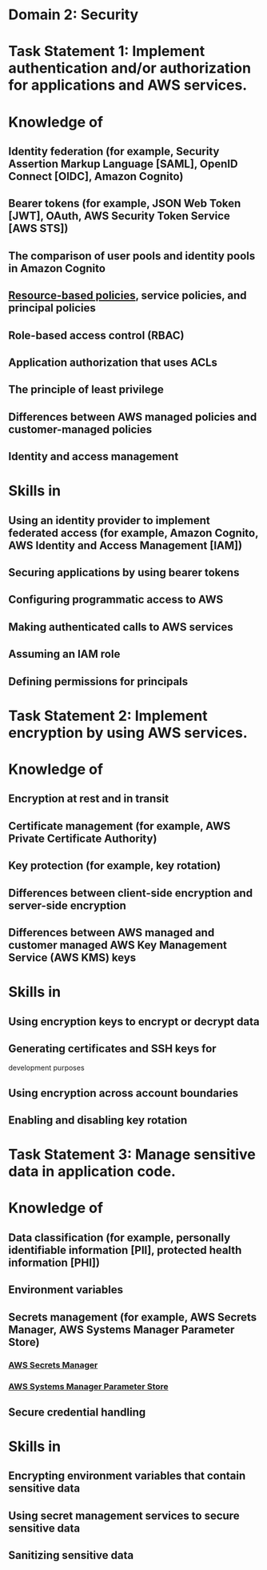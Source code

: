 Domain 2: Security
===

# Task Statement 1: Implement authentication and/or authorization for applications and AWS services.

Knowledge of
===

## Identity federation (for example, Security Assertion Markup Language [SAML], OpenID Connect [OIDC], Amazon Cognito)

## Bearer tokens (for example, JSON Web Token [JWT], OAuth, AWS Security Token Service [AWS STS])

## The comparison of user pools and identity pools in Amazon Cognito

## [Resource-based policies](../../README.md#resource-policy), service policies, and principal policies

## Role-based access control (RBAC)

## Application authorization that uses ACLs

## The principle of least privilege

## Differences between AWS managed policies and customer-managed policies

## Identity and access management

Skills in
===

## Using an identity provider to implement federated access (for example, Amazon Cognito, AWS Identity and Access Management [IAM])

## Securing applications by using bearer tokens

## Configuring programmatic access to AWS

## Making authenticated calls to AWS services

## Assuming an IAM role

## Defining permissions for principals

# Task Statement 2: Implement encryption by using AWS services.

Knowledge of
===

## Encryption at rest and in transit

## Certificate management (for example, AWS Private Certificate Authority)

## Key protection (for example, key rotation)

## Differences between client-side encryption and server-side encryption

## Differences between AWS managed and customer managed AWS Key Management Service (AWS KMS) keys

Skills in
===

## Using encryption keys to encrypt or decrypt data

## Generating certificates and SSH keys for 
development purposes

## Using encryption across account boundaries

## Enabling and disabling key rotation

# Task Statement 3: Manage sensitive data in application code.

Knowledge of
===

## Data classification (for example, personally identifiable information [PII], protected health information [PHI])

## Environment variables

## Secrets management (for example, AWS Secrets Manager, AWS Systems Manager Parameter Store)

### [AWS Secrets Manager](../../README.md#secrets-manager)

### [AWS Systems Manager Parameter Store](../../README.md#secrets-manager)

## Secure credential handling

Skills in
===

## Encrypting environment variables that contain sensitive data

## Using secret management services to secure sensitive data

## Sanitizing sensitive data
